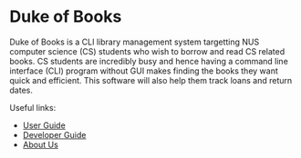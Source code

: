 # Duke of Books

Duke of Books is a CLI library management system targetting NUS computer science (CS) students who wish to borrow and read CS related books. CS students are incredibly busy and hence having a command line interface (CLI) program without GUI makes finding the books they want quick and efficient. This software will also help them track loans and return dates.


Useful links:
* [User Guide](UserGuide.md)
* [Developer Guide](DeveloperGuide.md)
* [About Us](AboutUs.md)
